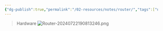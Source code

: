 ```yaml
---
{"dg-publish":true,"permalink":"/02-resources/notes/router/","tags":["netzwerk","hardware","netzwerk/gateway"],"noteIcon":"","updated":"2024-07-22T20:32:00.042+02:00"}
---
```


>Hardware
![Router-20240722190813246.png](/img/user/02%20-%20RESOURCES/Files/Router-20240722190813246.png)